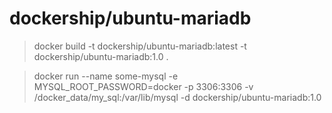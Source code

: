 # dockership/ubuntu-mariadb


> docker build -t dockership/ubuntu-mariadb:latest -t dockership/ubuntu-mariadb:1.0 .

> docker run --name some-mysql -e MYSQL_ROOT_PASSWORD=docker -p 3306:3306 -v /docker_data/my_sql:/var/lib/mysql -d dockership/ubuntu-mariadb:1.0